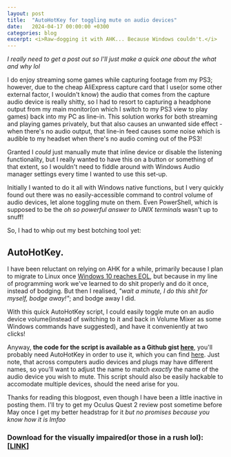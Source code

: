 ```yaml
---
layout: post
title:  "AutoHotKey for toggling mute on audio devices"
date:   2024-04-17 00:00:00 +0300
categories: blog
excerpt: <i>Raw-dogging it with AHK... Because Windows couldn't.</i>
---
```


*I really need to get a post out so I'll just make a quick one about the what and why lol*

I do enjoy streaming some games while capturing footage from my PS3; however, due to the cheap AliExpress capture card that I use(or some other external factor, I wouldn't know) the audio that comes from the capture audio device is really shitty, so I had to resort to capturing a headphone output from my main monitor(on which I switch to my PS3 view to play games) back into my PC as line-in. This solution works for both streaming and playing games privately, but that also causes an unwanted side effect - when there's no audio output, that line-in feed causes some noise which is audible to my headset when there's no audio coming out of the PS3!

Granted I *could* just manually mute that inline device or disable the listening functionality, but I really wanted to have this on a button or something of that extent, so I wouldn't need to fiddle around with Windows Audio manager settings every time I wanted to use this set-up.

Initially I wanted to do it all with Windows native functions, but I very quickly found out there was no easily-accessible command to control volume of audio devices, let alone toggling mute on them. Even PowerShell, which is supposed to be the *oh so powerful answer to UNIX terminals* wasn't up to snuff!

So, I had to whip out my best botching tool yet:

## AutoHotKey.

I have been reluctant on relying on AHK for a while, primarily because I plan to migrate to Linux once [Windows 10 reaches EOL][win10-eol], but because in my line of programming work we've learned to do shit properly and do it once, instead of bodging. But then I realised, *"wait a minute, I do this shit for myself, bodge away!"*; and bodge away I did.

With this quick AutoHotKey script, I could easily toggle mute on an audio device volume(instead of switching to it and back in Volume Mixer as some Windows commands have suggested), and have it conveniently at two clicks!

Anyway, **the code for the script is available as a Github gist [here][gist-link]**, you'll probably need AutoHotKey in order to use it, which you can find [here][ahk-dl]. Just note, that across computers audio devices and plugs may have different names, so you'll want to adjust the name to match *exactly* the name of the audio device you wish to mute. This script should also be easily hackable to accomodate multiple devices, should the need arise for you.

Thanks for reading this blogpost, even though I have been a little inactive in posting them. I'll try to get my Oculus Quest 2 review post sometime before May once I get my better headstrap for it *but no promises because you know how it is lmfao*

### Download for the visually impaired(or those in a rush lol): **[[LINK][gist-link]]**

[win10-eol]: https://www.google.com/search?&q=windows+10+eol
[gist-link]: https://gist.github.com/aurismat/bbf4ef4f96fcf0c1337ee4b2cf6e3c46
[ahk-dl]: https://www.autohotkey.com/